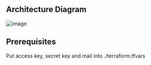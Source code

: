 ## Architecture Diagram
![image](https://github.com/mikonoid/certified-terraform-associate/assets/14234200/655f8554-3893-49d4-a8f0-745b9eb2abf8)

## Prerequisites

Put access key, secret key and mail into ./terraform.tfvars

